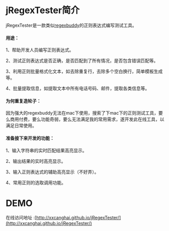 # jRegexTester简介
jRegexTester是一款类似[regexbuddy](https://www.regexbuddy.com/)的正则表达式编写测试工具。

#### 用途：
1、帮助开发人员编写正则表达式。

2、测试正则表达式是否正确，是否匹配到了所有情况，是否包含错误匹配等。

3、利用正则批量格式化文本，如去除重复行，去除多个空白换行，简单模板生成等。

4、批量提取信息，如提取文本中所有电话号码、邮件，提取各类信息等。

#### 为何重复造轮子：
因为强大的regexbuddy无法在mac下使用，搜索了下mac下的正则测试工具，要么商用付费，要么功能奇弱，要么无法满足我的常用需求，遂开发此在线工具，以满足日常使用。

#### 准备接下来开发的功能：
1、输入字符串的实时匹配结果高亮显示。

2、输出结果的实时高亮显示。

3、输入正则表达式的辅助高亮显示（不好弄）。

4、常用正则的选取调用功能。


# DEMO
在线访问地址 :[http://xxcanghai.github.io/jRegexTester/](http://xxcanghai.github.io/jRegexTester/)

